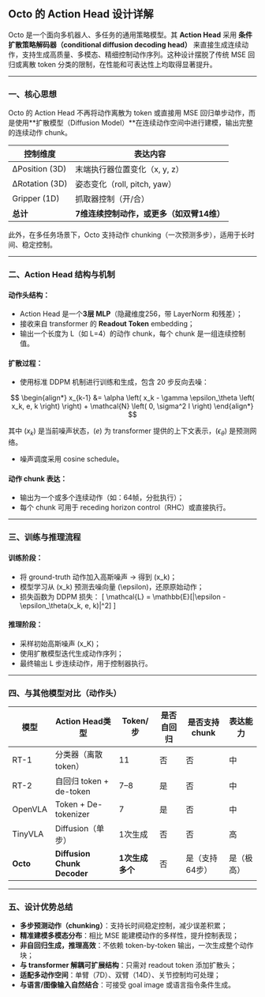 

## Octo 的 Action Head 设计详解

Octo 是一个面向多机器人、多任务的通用策略模型。其 **Action Head** 采用 **条件扩散策略解码器（conditional diffusion decoding head）** 来直接生成连续动作，支持生成高质量、多模态、精细控制动作序列。这种设计摆脱了传统 MSE 回归或离散 token 分类的限制，在性能和可表达性上均取得显著提升。

---

### 一、核心思想

Octo 的 Action Head 不再将动作离散为 token 或直接用 MSE 回归单步动作，而是使用**扩散模型（Diffusion Model）**在连续动作空间中进行建模，输出完整的连续动作 chunk。

| 控制维度       | 表达内容                                    |
|----------------|---------------------------------------------|
| ΔPosition (3D) | 末端执行器位置变化（x, y, z）                |
| ΔRotation (3D) | 姿态变化（roll, pitch, yaw）                 |
| Gripper (1D)   | 抓取器控制（开/合）                          |
| **总计**        | **7维连续控制动作，或更多（如双臂14维）**     |

此外，在多任务场景下，Octo 支持动作 chunking（一次预测多步），适用于长时间、稳定控制。

---

### 二、Action Head 结构与机制

#### 动作头结构：

- Action Head 是一个**3层 MLP**（隐藏维度256，带 LayerNorm 和残差）；
- 接收来自 transformer 的 **Readout Token** embedding；
- 输出一个长度为 L（如 L=4）的动作 chunk，每个 chunk 是一组连续控制值。

#### 扩散过程：

- 使用标准 DDPM 机制进行训练和生成，包含 20 步反向去噪：

$$
\begin{align*}
x_{k-1} &= \alpha \left( x_k - \gamma \epsilon_\theta \left( x_k, e, k \right) \right) + \mathcal{N} \left( 0, \sigma^2 I \right)
\end{align*}
$$

其中 $(x_k)$ 是当前噪声状态，$(e)$ 为 transformer 提供的上下文表示，$(\epsilon_\theta)$ 是预测网络。

- 噪声调度采用 cosine schedule。




#### 动作 chunk 表达：

- 输出为一个或多个连续动作（如：64帧，分批执行）；
- 每个 chunk 可用于 receding horizon control（RHC）或直接执行。

---

### 三、训练与推理流程

#### 训练阶段：
- 将 ground-truth 动作加入高斯噪声 → 得到 \(x_k\)；
- 模型学习从 \(x_k\) 预测去噪向量 \(\epsilon\)，还原原始动作；
- 损失函数为 DDPM 损失：
  \[
  \mathcal{L} = \mathbb{E}[\|\epsilon - \epsilon_\theta(x_k, e, k)\|^2]
  \]

#### 推理阶段：
- 采样初始高斯噪声 \(x_K\)；
- 使用扩散模型迭代生成动作序列；
- 最终输出 L 步连续动作，用于控制器执行。

---

### 四、与其他模型对比（动作头）

| 模型         | Action Head类型         | Token/步 | 是否自回归 | 是否支持 chunk | 表达能力 |
|--------------|--------------------------|----------|--------------|------------------|-----------|
| RT-1         | 分类器（离散 token）      | 11       | 否           | 否               | 中         |
| RT-2         | 自回归 token + de-token  | 7–8      | 是           | 否               | 中         |
| OpenVLA      | Token + De-tokenizer     | 7        | 是           | 否               | 中         |
| TinyVLA      | Diffusion（单步）        | 1次生成  | 否           | 否               | 高         |
| **Octo**     | **Diffusion Chunk Decoder** | **1次生成多个** | 否        | 是（支持64步）     | 是（极高） |

---

### 五、设计优势总结

- **多步预测动作（chunking）**：支持长时间稳定控制，减少误差积累；
- **精准建模多模态分布**：相比 MSE 能建模动作的多样性，提升控制表现；
- **非自回归生成，推理高效**：不依赖 token-by-token 输出，一次生成整个动作块；
- **与 transformer 解耦可扩展结构**：只需对 readout token 添加扩散头；
- **适配多动作空间**：单臂（7D）、双臂（14D）、关节控制均可处理；
- **与语言/图像输入自然结合**：可接受 goal image 或语言指令条件生成。

